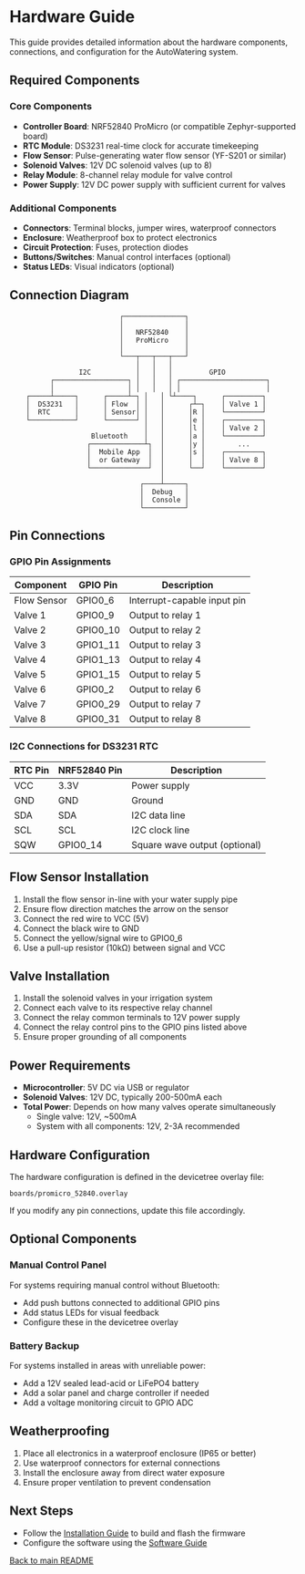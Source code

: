 # Hardware Guide

This guide provides detailed information about the hardware components, connections, and configuration for the AutoWatering system.

## Required Components

### Core Components

- **Controller Board**: NRF52840 ProMicro (or compatible Zephyr-supported board)
- **RTC Module**: DS3231 real-time clock for accurate timekeeping
- **Flow Sensor**: Pulse-generating water flow sensor (YF-S201 or similar)
- **Solenoid Valves**: 12V DC solenoid valves (up to 8)
- **Relay Module**: 8-channel relay module for valve control
- **Power Supply**: 12V DC power supply with sufficient current for valves

### Additional Components

- **Connectors**: Terminal blocks, jumper wires, waterproof connectors
- **Enclosure**: Weatherproof box to protect electronics
- **Circuit Protection**: Fuses, protection diodes
- **Buttons/Switches**: Manual control interfaces (optional)
- **Status LEDs**: Visual indicators (optional)

## Connection Diagram

```
                           ┌───────────────┐
                           │               │
                           │   NRF52840    │
                           │   ProMicro    │
                           │               │
                           └───┬───┬───┬───┘
                               │   │   │
                 I2C           │   │   │         GPIO
          ┌──────────────────┐ │   │   │ ┌─────────────────────┐
          │                  │ │   │   │ │                     │
    ┌─────┴─────┐      ┌─────┴─┐ │   │ └┴────┐      ┌─────────┐
    │  DS3231   │      │ Flow  │ │   │      ┌┴─┐    │ Valve 1 │
    │  RTC      │      │ Sensor│ │   │      │R │    └─────────┘
    └───────────┘      └───────┘ │   │      │e │    ┌─────────┐
                                 │   │      │l │    │ Valve 2 │
                    Bluetooth    │   │      │a │    └─────────┘
                   ┌─────────────┴┐  │      │y │        ...
                   │  Mobile App  │  │      │s │    ┌─────────┐
                   │  or Gateway  │  │      │  │    │ Valve 8 │
                   └──────────────┘  │      └──┘    └─────────┘
                                     │
                                ┌────┴─────┐
                                │  Debug   │
                                │  Console │
                                └──────────┘
```

## Pin Connections

### GPIO Pin Assignments

| Component | GPIO Pin | Description |
|-----------|----------|-------------|
| Flow Sensor | GPIO0_6 | Interrupt-capable input pin |
| Valve 1 | GPIO0_9 | Output to relay 1 |
| Valve 2 | GPIO0_10 | Output to relay 2 |
| Valve 3 | GPIO1_11 | Output to relay 3 |
| Valve 4 | GPIO1_13 | Output to relay 4 |
| Valve 5 | GPIO1_15 | Output to relay 5 |
| Valve 6 | GPIO0_2 | Output to relay 6 |
| Valve 7 | GPIO0_29 | Output to relay 7 |
| Valve 8 | GPIO0_31 | Output to relay 8 |

### I2C Connections for DS3231 RTC

| RTC Pin | NRF52840 Pin | Description |
|---------|--------------|-------------|
| VCC | 3.3V | Power supply |
| GND | GND | Ground |
| SDA | SDA | I2C data line |
| SCL | SCL | I2C clock line |
| SQW | GPIO0_14 | Square wave output (optional) |

## Flow Sensor Installation

1. Install the flow sensor in-line with your water supply pipe
2. Ensure flow direction matches the arrow on the sensor
3. Connect the red wire to VCC (5V)
4. Connect the black wire to GND
5. Connect the yellow/signal wire to GPIO0_6
6. Use a pull-up resistor (10kΩ) between signal and VCC

## Valve Installation

1. Install the solenoid valves in your irrigation system
2. Connect each valve to its respective relay channel
3. Connect the relay common terminals to 12V power supply
4. Connect the relay control pins to the GPIO pins listed above
5. Ensure proper grounding of all components

## Power Requirements

- **Microcontroller**: 5V DC via USB or regulator
- **Solenoid Valves**: 12V DC, typically 200-500mA each
- **Total Power**: Depends on how many valves operate simultaneously
  - Single valve: 12V, ~500mA
  - System with all components: 12V, 2-3A recommended

## Hardware Configuration

The hardware configuration is defined in the devicetree overlay file:

```
boards/promicro_52840.overlay
```

If you modify any pin connections, update this file accordingly.

## Optional Components

### Manual Control Panel

For systems requiring manual control without Bluetooth:
- Add push buttons connected to additional GPIO pins
- Add status LEDs for visual feedback
- Configure these in the devicetree overlay

### Battery Backup

For systems installed in areas with unreliable power:
- Add a 12V sealed lead-acid or LiFePO4 battery
- Add a solar panel and charge controller if needed
- Add a voltage monitoring circuit to GPIO ADC

## Weatherproofing

1. Place all electronics in a waterproof enclosure (IP65 or better)
2. Use waterproof connectors for external connections
3. Install the enclosure away from direct water exposure
4. Ensure proper ventilation to prevent condensation

## Next Steps

- Follow the [Installation Guide](INSTALLATION.md) to build and flash the firmware
- Configure the software using the [Software Guide](SOFTWARE.md)

[Back to main README](../README.md)
